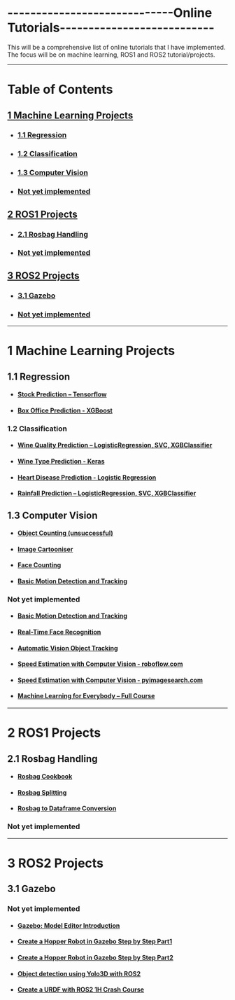 # -----------------------------**Online Tutorials**---------------------------
This will be a comprehensive list of online tutorials that I have implemented. The focus will be on machine learning, ROS1 and ROS2 tutorial/projects.

---

# Table of Contents
## [1 Machine Learning Projects ](#chap1)
- ### [1.1 Regression](#chap1.1)
- ### [1.2 Classification](#chap1.2)
- ### [1.3 Computer Vision](#chap1.3)
- ### [Not yet implemented](#chap1.10)
## [2 ROS1 Projects](#chap2)
- ### [2.1 Rosbag Handling](#chap2.1)
- ### [Not yet implemented](#chap2.10)
## [3 ROS2 Projects](#chap3)
- ### [3.1 Gazebo](#chap3.1)
- ### [Not yet implemented](#chap3.10)

---

# 1 Machine Learning Projects <a name="chap1"></a>
## 1.1 Regression <a name="chap1.1"></a>
- #### [Stock Prediction – Tensorflow](https://www.geeksforgeeks.org/stock-price-prediction-project-using-tensorflow/)

- #### [Box Office Prediction - XGBoost](https://www.geeksforgeeks.org/box-office-revenue-prediction-using-linear-regression-in-ml/)

### 1.2 Classification <a name="chap1.2"></a>
- #### [Wine Quality Prediction – LogisticRegression, SVC, XGBClassifier](https://www.geeksforgeeks.org/wine-quality-prediction-machine-learning/)

- #### [Wine Type Prediction - Keras](https://www.geeksforgeeks.org/prediction-of-wine-type-using-deep-learning/)

- #### [Heart Disease Prediction - Logistic Regression](https://www.geeksforgeeks.org/ml-heart-disease-prediction-using-logistic-regression/)

- #### [Rainfall Prediction – LogisticRegression, SVC, XGBClassifier](https://www.geeksforgeeks.org/rainfall-prediction-using-machine-learning-python/)

## 1.3 Computer Vision <a name="chap1.3"></a>
- #### [Object Counting (unsuccessful)](https://www.geeksforgeeks.org/count-number-of-object-using-python-opencv/)

- #### [Image Cartooniser](https://www.geeksforgeeks.org/cartooning-an-image-using-opencv-python/)

- #### [Face Counting](https://www.geeksforgeeks.org/count-number-of-faces-using-python-opencv/)

- #### [Basic Motion Detection and Tracking](https://youtu.be/MkcUgPhOlP8?si=rN8VI8zjTM6MNI7h)

### Not yet implemented <a name="chap1.10"></a>
- #### [Basic Motion Detection and Tracking](https://pyimagesearch.com/2015/05/25/basic-motion-detection-and-tracking-with-python-and-opencv/)

- #### [Real-Time Face Recognition](https://towardsdatascience.com/real-time-face-recognition-an-end-to-end-project-b738bb0f7348)

- #### [Automatic Vision Object Tracking](https://medium.com/mjrobot-org/automatic-vision-object-tracking-2dc6b4acaff5)

- #### [Speed Estimation with Computer Vision - roboflow.com](https://blog.roboflow.com/estimate-speed-computer-vision/)

- #### [Speed Estimation with Computer Vision - pyimagesearch.com](https://pyimagesearch.com/2019/12/02/opencv-vehicle-detection-tracking-and-speed-estimation/)

- #### [Machine Learning for Everybody – Full Course](https://youtu.be/i_LwzRVP7bg?si=F3VlnR7Cma4fEn6n)

---

# 2 ROS1 Projects <a name="chap2"></a>
## 2.1 Rosbag Handling <a name="chap2.1"></a>
- #### [Rosbag Cookbook](https://wiki.ros.org/rosbag/Cookbook)

- #### [Rosbag Splitting](https://robotics.stackexchange.com/questions/55368/how-to-split-a-recorded-rosbag-file)

- #### [Rosbag to Dataframe Conversion](https://pypi.org/project/rosbag-to-dataframe/)

### Not yet implemented <a name="chap2.10"></a>

---

# 3 ROS2 Projects <a name="chap3"></a>
## 3.1 Gazebo <a name="chap3.1"></a>
### Not yet implemented <a name="chap3.10"></a>
- #### [Gazebo: Model Editor Introduction](https://youtu.be/wRP8icmBzVk?si=JCURS0JoG002HICm)

- #### [Create a Hopper Robot in Gazebo Step by Step Part1](https://youtu.be/wgJG2Xp8FZA?si=9y4RtFJfK0heFvbX)

- #### [Create a Hopper Robot in Gazebo Step by Step Part2](https://youtu.be/xk92UCoKzp8?si=qwWl1yN5V16wMCst)

- #### [Object detection using Yolo3D with ROS2](https://youtu.be/KTCtTLwJXP0?si=QzklFDsKVJOLV7IA)

- #### [Create a URDF with ROS2 1H Crash Course](https://youtu.be/dZ_CyyEvBE0?si=rVdwHXTOtYpBc10Z)